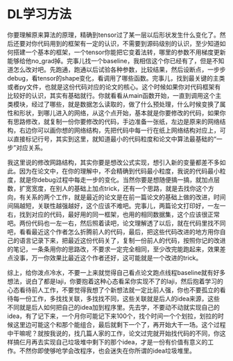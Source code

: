 # DL学习方法

你要理解原来算法的原理，精确到tensor过了某一层以后形状发生什么变化了。然后还要对你代码用到的框架有一定的认识，不需要到源码级别的认识，至少知道如何搭建一个基本的框架，一个tensor你能把它变着法转，哪里的参数不用梯度更新能够给他no_grad掉。完事儿找一个baseline，我相信这个你已经有了，但是不知道怎么改对吧。先跑通，跑通以后试验各种参数，比较结果，然后设断点，一步步debug，看tensor的shape变化，看调用了哪些函数。完事儿，找到最关键的主类或者py文件，也就是这份代码对应的论文的核心。这个时候如果你对代码框架有比较好的认识，其实有基础就行。你就看看从main函数开始，一直到调用这个主类模块，经过了哪些，就是数据怎么读取的，做了什么预处理，什么时候变换了属性和形状，到哪儿进入的网络，从这个点开始，基本就是你要修改的代码，如果你有思路修改，就复制一份你要修改的代码，手边准备一张纸，左边是原来的网络结构，右边你可以画你想的网络结构，先把代码中每一行在纸上网络结构对应上，可以直接标记行号，其实到这里，就知道最小的代码粒度和论文中算法最基础的“一步”对应关系。

我这里说的修改网路结构，其实你要是想改公式实现，想引入新的变量都差不多如此。因为在论文中，在你的理解中，不会精确到代码最小粒度，我说的代码最小粒度，就是你debug过程中每走一步的变化。当然你要是想随便搞一搞，就加点层数，扩宽宽度，在别人的基础上加点trick，还有一个思路，就是去找你这个方向，有关系的两个工作，就是最近的论文是在前一篇论文的基础上做的改进，时间间隔越短，关联性越强越好，这个应该不难吧。完事儿，两篇论文打印好，一左一右，找到对应的代码，最好用的同一框架，也用的相同数据集，这个应该很正常吧。两份代码也一左一右，然后照着读吧，论文理解透了以后，就在代码里找不同吧，看看最近这个作者怎么折腾前人的代码，最后，把这些代码改进的地方用你自己的语言记录下来，把最近这份代码关了，复制一份前人的代码，按照你记的改进的笔记，一条条用你的思路改，不要求一定完全相同，至少改完能跑起来，效果差点没事，万一你效果比最近这个作者还好，这可能就是一个改进的trick。

综上，给你泼点冷水，不要一上来就觉得自己看点论文跑点线程baseline就有好多想法，说白了都是laji，你要抱着这种心态看呆你实现不了的laji，然后抱着学习的心态看待前人工作，不要觉得我想了个新想法就一定比前人强，你也不要孤立的看待每一份工作，多找找关联，多找找不同，这些关联就是后人的idea来源，这些不同就是后人如何把自己的idea加到程序里。先去学，不要动不动就实现自己的idea，有了记下来，一个月你可能记下来100个，找个时间一个个划拉，划拉的时候这里边可能这个和那个能组合，最后就剩下一个了，再开始大干一场。这个过程中干嘛呢？就按我说的，找几篇人家的工作，论文过完就开始找代码的不同，你这样搞仨月再去实现自己垃圾堆中剩下的那个idea，才是一份有价值有意义的工作。不然你即使够呛学会改程序，也会迷失在你所谓的idea垃圾堆里。